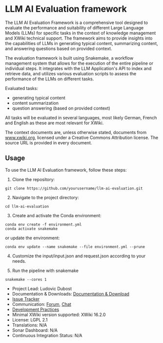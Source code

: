 # LLM AI Evaluation framework

The LLM AI Evaluation Framework is a comprehensive tool designed to evaluate the performance and suitability of different Large Language Models (LLMs) for specific tasks in the context of knowledge management and XWiki technical support. The framework aims to provide insights into the capabilities of LLMs in generating typical content, summarizing content, and answering questions based on provided context.

The evaluation framework is built using Snakemake, a workflow management system that allows for the execution of the entire pipeline or individual steps. It integrates with the LLM Application's API to index and retrieve data, and utilizes various evaluation scripts to assess the performance of the LLMs on different tasks.

Evaluated tasks:

* generating typical content
* content summarization
* question answering (based on provided context)

All tasks will be evaluated in several languages, most likely German, French and English as these are most relevant for XWiki.

The context documents are, unless otherwise stated, documents from www.xwiki.org, licensed under a Creative Commons 
Attribution license.
The source URL is provided in every document.

## Usage

To use the LLM AI Evaluation framework, follow these steps:

1. Clone the repository:

```
git clone https://github.com/yourusername/llm-ai-evaluation.git
```

2. Navigate to the project directory:

```
cd llm-ai-evaluation
```

3. Create and activate the Conda environment:

```
conda env create -f environment.yml
conda activate snakemake
```

or update the environment:

```
conda env update --name snakemake --file environment.yml --prune
```

4. Customize the input/input.json and request.json according to your needs.

5. Run the pipeline with snakemake

```
snakemake --cores 1
```

* Project Lead: Ludovic Dubost 
* Documentation & Downloads: [Documentation & Download](https://extensions.xwiki.org/xwiki/bin/view/Extension/LLM%20Application/Evaluation%20framework/) 
* [Issue Tracker](https://jira.xwiki.org/browse/LLMAI)
* Communication: [Forum](https://forum.xwiki.org/), [Chat](https://dev.xwiki.org/xwiki/bin/view/Community/Chat)
* [Development Practices](https://dev.xwiki.org)
* Minimal XWiki version supported: XWiki 16.2.0
* License: LGPL 2.1
* Translations: N/A
* Sonar Dashboard: N/A
* Continuous Integration Status: N/A